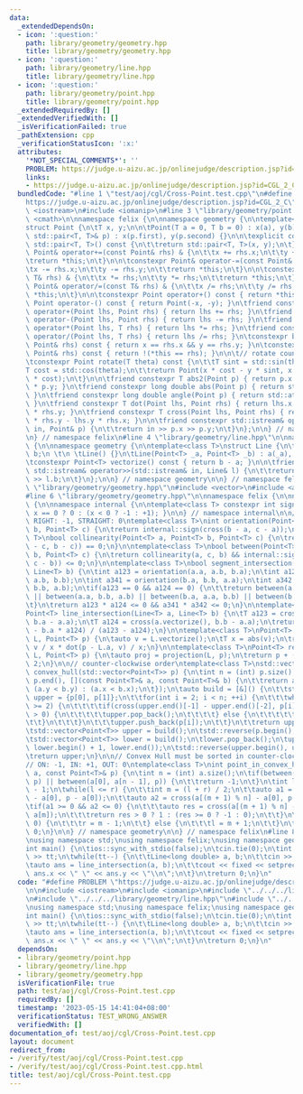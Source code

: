 ```yaml
---
data:
  _extendedDependsOn:
  - icon: ':question:'
    path: library/geometry/geometry.hpp
    title: library/geometry/geometry.hpp
  - icon: ':question:'
    path: library/geometry/line.hpp
    title: library/geometry/line.hpp
  - icon: ':question:'
    path: library/geometry/point.hpp
    title: library/geometry/point.hpp
  _extendedRequiredBy: []
  _extendedVerifiedWith: []
  _isVerificationFailed: true
  _pathExtension: cpp
  _verificationStatusIcon: ':x:'
  attributes:
    '*NOT_SPECIAL_COMMENTS*': ''
    PROBLEM: https://judge.u-aizu.ac.jp/onlinejudge/description.jsp?id=CGL_2_C
    links:
    - https://judge.u-aizu.ac.jp/onlinejudge/description.jsp?id=CGL_2_C
  bundledCode: "#line 1 \"test/aoj/cgl/Cross-Point.test.cpp\"\n#define PROBLEM \"\
    https://judge.u-aizu.ac.jp/onlinejudge/description.jsp?id=CGL_2_C\"\n\n#include\
    \ <iostream>\n#include <iomanip>\n#line 3 \"library/geometry/point.hpp\"\n#include\
    \ <cmath>\n\nnamespace felix {\n\nnamespace geometry {\n\ntemplate<class T>\n\
    struct Point {\n\tT x, y;\n\n\tPoint(T a = 0, T b = 0) : x(a), y(b) {}\n\tPoint(const\
    \ std::pair<T, T>& p) : x(p.first), y(p.second) {}\n\n\texplicit constexpr operator\
    \ std::pair<T, T>() const {\n\t\treturn std::pair<T, T>(x, y);\n\t}\n\n\tconstexpr\
    \ Point& operator+=(const Point& rhs) & {\n\t\tx += rhs.x;\n\t\ty += rhs.y;\n\t\
    \treturn *this;\n\t}\n\n\tconstexpr Point& operator-=(const Point& rhs) & {\n\t\
    \tx -= rhs.x;\n\t\ty -= rhs.y;\n\t\treturn *this;\n\t}\n\n\tconstexpr Point& operator*=(const\
    \ T& rhs) & {\n\t\tx *= rhs;\n\t\ty *= rhs;\n\t\treturn *this;\n\t}\n\n\tconstexpr\
    \ Point& operator/=(const T& rhs) & {\n\t\tx /= rhs;\n\t\ty /= rhs;\n\t\treturn\
    \ *this;\n\t}\n\n\tconstexpr Point operator+() const { return *this; }\n\tconstexpr\
    \ Point operator-() const { return Point(-x, -y); }\n\tfriend constexpr Point\
    \ operator+(Point lhs, Point rhs) { return lhs += rhs; }\n\tfriend constexpr Point\
    \ operator-(Point lhs, Point rhs) { return lhs -= rhs; }\n\tfriend constexpr Point\
    \ operator*(Point lhs, T rhs) { return lhs *= rhs; }\n\tfriend constexpr Point\
    \ operator/(Point lhs, T rhs) { return lhs /= rhs; }\n\tconstexpr bool operator==(const\
    \ Point& rhs) const { return x == rhs.x && y == rhs.y; }\n\tconstexpr bool operator!=(const\
    \ Point& rhs) const { return !(*this == rhs); }\n\n\t// rotate counter-clockwise\n\
    \tconstexpr Point rotate(T theta) const {\n\t\tT sint = std::sin(theta);\n\t\t\
    T cost = std::cos(theta);\n\t\treturn Point(x * cost - y * sint, x * sint + y\
    \ * cost);\n\t}\n\n\tfriend constexpr T abs2(Point p) { return p.x * p.x + p.y\
    \ * p.y; }\n\tfriend constexpr long double abs(Point p) { return std::sqrt(abs2(p));\
    \ }\n\tfriend constexpr long double angle(Point p) { return std::atan2(p.y, p.x);\
    \ }\n\tfriend constexpr T dot(Point lhs, Point rhs) { return lhs.x * rhs.x + lhs.y\
    \ * rhs.y; }\n\tfriend constexpr T cross(Point lhs, Point rhs) { return lhs.x\
    \ * rhs.y - lhs.y * rhs.x; }\n\n\tfriend constexpr std::istream& operator>>(std::istream&\
    \ in, Point& p) {\n\t\treturn in >> p.x >> p.y;\n\t}\n};\n\n} // namespace geometry\n\
    \n} // namespace felix\n#line 4 \"library/geometry/line.hpp\"\n\nnamespace felix\
    \ {\n\nnamespace geometry {\n\ntemplate<class T>\nstruct Line {\n\tPoint<T> a,\
    \ b;\n \t\n \tLine() {}\n\tLine(Point<T> _a, Point<T> _b) : a(_a), b(_b) {}\n\n\
    \tconstexpr Point<T> vectorize() const { return b - a; }\n\n\tfriend constexpr\
    \ std::istream& operator>>(std::istream& in, Line& l) {\n\t\treturn in >> l.a\
    \ >> l.b;\n\t}\n};\n\n} // namespace geometry\n\n} // namespace felix\n#line 2\
    \ \"library/geometry/geometry.hpp\"\n#include <vector>\n#include <algorithm>\n\
    #line 6 \"library/geometry/geometry.hpp\"\n\nnamespace felix {\n\nnamespace geometry\
    \ {\n\nnamespace internal {\n\ntemplate<class T> constexpr int sign(T x) { return\
    \ x == 0 ? 0 : (x < 0 ? -1 : +1); }\n\n} // namespace internal\n\n// LEFT: +1,\
    \ RIGHT: -1, STRAIGHT: 0\ntemplate<class T>\nint orientation(Point<T> a, Point<T>\
    \ b, Point<T> c) {\n\treturn internal::sign(cross(b - a, c - a));\n}\n\ntemplate<class\
    \ T>\nbool collinearity(Point<T> a, Point<T> b, Point<T> c) {\n\treturn internal::sign(cross(a\
    \ - c, b - c)) == 0;\n}\n\ntemplate<class T>\nbool between(Point<T> a, Point<T>\
    \ b, Point<T> c) {\n\treturn collinearity(a, c, b) && internal::sign(dot(a - b,\
    \ c - b)) <= 0;\n}\n\ntemplate<class T>\nbool segment_intersection(Line<T> a,\
    \ Line<T> b) {\n\tint a123 = orientation(a.a, a.b, b.a);\n\tint a124 = orientation(a.a,\
    \ a.b, b.b);\n\tint a341 = orientation(b.a, b.b, a.a);\n\tint a342 = orientation(b.a,\
    \ b.b, a.b);\n\tif(a123 == 0 && a124 == 0) {\n\t\treturn between(a.a, b.a, a.b)\
    \ || between(a.a, b.b, a.b) || between(b.a, a.a, b.b) || between(b.a, a.b, b.b);\n\
    \t}\n\treturn a123 * a124 <= 0 && a341 * a342 <= 0;\n}\n\ntemplate<class T>\n\
    Point<T> line_intersection(Line<T> a, Line<T> b) {\n\tT a123 = cross(a.vectorize(),\
    \ b.a - a.a);\n\tT a124 = cross(a.vectorize(), b.b - a.a);\n\treturn (b.b * a123\
    \ - b.a * a124) / (a123 - a124);\n}\n\ntemplate<class T>\nPoint<T> projection(Line<T>\
    \ L, Point<T> p) {\n\tauto v = L.vectorize();\n\tT x = abs(v);\n\treturn L.a +\
    \ v / x * dot(p - L.a, v) / x;\n}\n\ntemplate<class T>\nPoint<T> reflection(Line<T>\
    \ L, Point<T> p) {\n\tauto proj = projection(L, p);\n\treturn p + (proj - p) *\
    \ 2;\n}\n\n// counter-clockwise order\ntemplate<class T>\nstd::vector<Point<T>>\
    \ convex_hull(std::vector<Point<T>> p) {\n\tint n = (int) p.size();\n\tstd::sort(p.begin(),\
    \ p.end(), [](const Point<T>& a, const Point<T>& b) {\n\t\treturn a.x == b.x ?\
    \ (a.y < b.y) : (a.x < b.x);\n\t});\n\tauto build = [&]() {\n\t\tstd::vector<Point<T>>\
    \ upper = {p[0], p[1]};\n\t\tfor(int i = 2; i < n; ++i) {\n\t\t\twhile(upper.size()\
    \ >= 2) {\n\t\t\t\tif(cross(upper.end()[-1] - upper.end()[-2], p[i] - upper.end()[-1])\
    \ > 0) {\n\t\t\t\t\tupper.pop_back();\n\t\t\t\t} else {\n\t\t\t\t\tbreak;\n\t\t\
    \t\t}\n\t\t\t}\n\t\t\tupper.push_back(p[i]);\n\t\t}\n\t\treturn upper;\n\t};\n\
    \tstd::vector<Point<T>> upper = build();\n\tstd::reverse(p.begin(), p.end());\n\
    \tstd::vector<Point<T>> lower = build();\n\tlower.pop_back();\n\tupper.insert(upper.end(),\
    \ lower.begin() + 1, lower.end());\n\tstd::reverse(upper.begin(), upper.end());\n\
    \treturn upper;\n}\n\n// Convex Hull must be sorted in counter-clockwise order\n\
    // ON: -1, IN: +1, OUT: 0\ntemplate<class T>\nint point_in_convex_hull(const std::vector<Point<T>>&\
    \ a, const Point<T>& p) {\n\tint n = (int) a.size();\n\tif(between(a[0], a[1],\
    \ p) || between(a[0], a[n - 1], p)) {\n\t\treturn -1;\n\t}\n\tint l = 0, r = n\
    \ - 1;\n\twhile(l <= r) {\n\t\tint m = (l + r) / 2;\n\t\tauto a1 = cross(a[m]\
    \ - a[0], p - a[0]);\n\t\tauto a2 = cross(a[(m + 1) % n] - a[0], p - a[0]);\n\t\
    \tif(a1 >= 0 && a2 <= 0) {\n\t\t\tauto res = cross(a[(m + 1) % n] - a[m], p -\
    \ a[m]);\n\t\t\treturn res > 0 ? 1 : (res >= 0 ? -1 : 0);\n\t\t}\n\t\tif(a1 <\
    \ 0) {\n\t\t\tr = m - 1;\n\t\t} else {\n\t\t\tl = m + 1;\n\t\t}\n\t}\n\treturn\
    \ 0;\n}\n\n} // namespace geometry\n\n} // namespace felix\n#line 8 \"test/aoj/cgl/Cross-Point.test.cpp\"\
    \nusing namespace std;\nusing namespace felix;\nusing namespace geometry;\n\n\
    int main() {\n\tios::sync_with_stdio(false);\n\tcin.tie(0);\n\tint tt;\n\tcin\
    \ >> tt;\n\twhile(tt--) {\n\t\tLine<long double> a, b;\n\t\tcin >> a >> b;\n\t\
    \tauto ans = line_intersection(a, b);\n\t\tcout << fixed << setprecision(8) <<\
    \ ans.x << \" \" << ans.y << \"\\n\";\n\t}\n\treturn 0;\n}\n"
  code: "#define PROBLEM \"https://judge.u-aizu.ac.jp/onlinejudge/description.jsp?id=CGL_2_C\"\
    \n\n#include <iostream>\n#include <iomanip>\n#include \"../../../library/geometry/point.hpp\"\
    \n#include \"../../../library/geometry/line.hpp\"\n#include \"../../../library/geometry/geometry.hpp\"\
    \nusing namespace std;\nusing namespace felix;\nusing namespace geometry;\n\n\
    int main() {\n\tios::sync_with_stdio(false);\n\tcin.tie(0);\n\tint tt;\n\tcin\
    \ >> tt;\n\twhile(tt--) {\n\t\tLine<long double> a, b;\n\t\tcin >> a >> b;\n\t\
    \tauto ans = line_intersection(a, b);\n\t\tcout << fixed << setprecision(8) <<\
    \ ans.x << \" \" << ans.y << \"\\n\";\n\t}\n\treturn 0;\n}\n"
  dependsOn:
  - library/geometry/point.hpp
  - library/geometry/line.hpp
  - library/geometry/geometry.hpp
  isVerificationFile: true
  path: test/aoj/cgl/Cross-Point.test.cpp
  requiredBy: []
  timestamp: '2023-05-15 14:41:04+08:00'
  verificationStatus: TEST_WRONG_ANSWER
  verifiedWith: []
documentation_of: test/aoj/cgl/Cross-Point.test.cpp
layout: document
redirect_from:
- /verify/test/aoj/cgl/Cross-Point.test.cpp
- /verify/test/aoj/cgl/Cross-Point.test.cpp.html
title: test/aoj/cgl/Cross-Point.test.cpp
---
```

